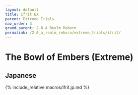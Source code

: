 ```yaml
---
layout: default
title: Ifrit EX
parent: Extreme Trials
nav_order: 3
grand_parent: 2.0 A Realm Reborn
permalink: /2.0_a_realm_reborn/extreme_trials/ifrit/
---
```


# The Bowl of Embers (Extreme)

## Japanese

{% include_relative macros/ifrit.jp.md %}

<script data-goatcounter="https://xivjpraids.goatcounter.com/count"
        async src="//gc.zgo.at/count.js"></script>
